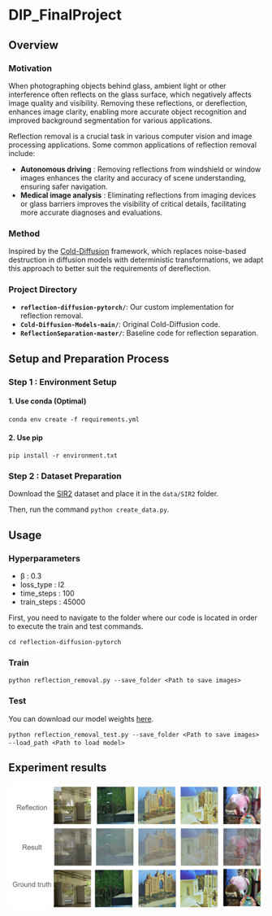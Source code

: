 # DIP_FinalProject

## Overview

### Motivation
When photographing objects behind glass, ambient light or other interference often reflects on the glass surface, which negatively affects image quality and visibility. Removing these reflections, or dereflection, enhances image clarity, enabling more accurate object recognition and improved background segmentation for various applications.

Reflection removal is a crucial task in various computer vision and image processing applications. 
Some common applications of reflection removal include:

* **Autonomous driving** : Removing reflections from windshield or window images enhances the clarity and accuracy of scene understanding, ensuring safer navigation.
* **Medical image analysis** : Eliminating reflections from imaging devices or glass barriers improves the visibility of critical details, facilitating more accurate diagnoses and evaluations.

### Method
Inspired by the [Cold-Diffusion](https://github.com/arpitbansal297/Cold-Diffusion-Models) framework, which replaces noise-based destruction in diffusion models with deterministic transformations, we adapt this approach to better suit the requirements of dereflection.

### Project Directory 

- **`reflection-diffusion-pytorch/`**: Our custom implementation for reflection removal.
- **`Cold-Diffusion-Models-main/`**: Original Cold-Diffusion code.
- **`ReflectionSeparation-master/`**: Baseline code for reflection separation.

## Setup and Preparation Process
### Step 1 : Environment Setup

#### 1. Use conda (Optimal)
```
conda env create -f requirements.yml 
```

#### 2. Use pip
```
pip install -r environment.txt
```

### Step 2 : Dataset Preparation

Download the [SIR2](https://sir2data.github.io/) dataset and place it in the `data/SIR2` folder.

Then, run the command `python create_data.py`.

## Usage
### Hyperparameters

* β : 0.3
* loss_type : l2
* time_steps : 100
* train_steps : 45000

First, you need to navigate to the folder where our code is located in order to execute the train and test commands.

```
cd reflection-diffusion-pytorch                        
```

### Train

```
python reflection_removal.py --save_folder <Path to save images>                    
```

### Test

You can download our model weights [here](https://drive.google.com/file/d/1h5xB0APiZVwZLunLkDf2uFQNn3l6olDh/view?usp=sharing).

```
python reflection_removal_test.py --save_folder <Path to save images> --load_path <Path to load model>                
```


## Experiment results

![Experiment results](results.png)
